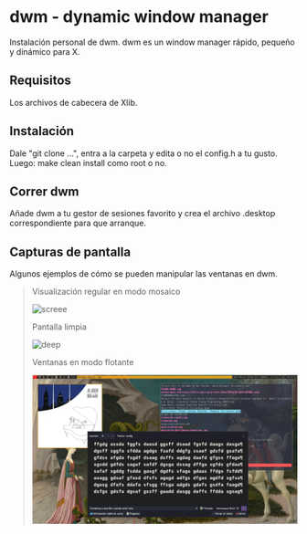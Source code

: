 dwm - dynamic window manager
============================
Instalación personal de dwm.
dwm es un window manager rápido, pequeño y dinámico para X.

Requisitos
------------
Los archivos de cabecera de Xlib.

Instalación
------------
Dale "git clone ...", entra a la carpeta y edita o no el config.h a tu gusto. Luego:
    make clean install
como root o no. 

Correr dwm
-----------
Añade dwm a tu gestor de sesiones favorito y crea el archivo .desktop correspondiente para que arranque.

Capturas de pantalla
--------------------
Algunos ejemplos de cómo se pueden manipular las ventanas en dwm.

>
> Visualización regular en modo mosaico
>  
> ![screee](https://files.catbox.moe/06dobj.png)
>
> Pantalla limpia
> 
> ![deep](https://files.catbox.moe/2qs31t.png)
>
> Ventanas en modo flotante
>
> ![deeeep](https://github.com/josuemosqueira/dwm/blob/main/2023-08-21-200448_1920x1080_scrot.png)
